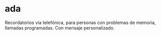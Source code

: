 # ada
Recordatorios vía telefónica, para personas con problemas de memoria, llamadas programadas. Con mensaje personalizado.
